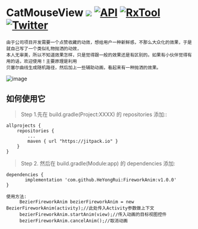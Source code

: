 # CatMouseView [![](https://img.shields.io/badge/platform-android-brightgreen.svg)](https://developer.android.com/index.html)  [![API](https://img.shields.io/badge/API-14%2B-blue.svg?style=flat)](https://android-arsenal.com/api?level=14)  [![RxTool](https://jitpack.io/v/vondear/RxTool.svg)](https://jitpack.io/#vondear/RxTool)  [![Twitter](https://img.shields.io/badge/Gradle-3.0.1-brightgreen.svg)](https://github.com/jiangzehui/polygonsview)

    由于公司项目开发需要一个点赞收藏的动效，想给用户一种新鲜感，不那么大众化的效果，于是就自己写了一个类似礼物抛洒的动效，
    本人无审美，所以不知道效果怎样，只是觉得跟一般的效果还是有区别的。如果有小伙伴觉得有用的话，欢迎使用！主要原理是利用
    贝塞尔曲线生成随机路径，然后加上一些辅助动画，看起来有一种抛洒的效果。

![image](https://raw.githubusercontent.com/HeYongRui/CatMouseView/master/screenshot/GIF.gif) 
## 如何使用它

> Step 1.先在 build.gradle(Project:XXXX) 的 repositories 添加::

	allprojects {
		repositories {
			...
			maven { url "https://jitpack.io" }
		}
	}
> Step 2. 然后在 build.gradle(Module:app) 的 dependencies 添加:

	dependencies {
	       implementation 'com.github.HeYongRui:FireworkAnim:v1.0.0'
	}

    使用方法:
         BezierFireworkAnim bezierFireworkAnim = new BezierFireworkAnim(activity);//此处传入Activity参数做上下文
         bezierFireworkAnim.startAnim(view);//传入动画的目标视图控件
         bezierFireworkAnim.cancelAnim();//取消动画
